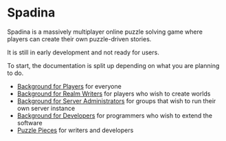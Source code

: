 # Spadina

Spadina is a massively multiplayer online puzzle solving game where players
can create their own puzzle-driven stories.

It is still in early development and not ready for users.

To start, the documentation is split up depending on what you are planning to do.

- [Background for Players](background-player.md) for everyone
- [Background for Realm Writers](background-writer.md) for players who wish to create worlds
- [Background for Server Administrators](background-admin.md) for groups that wish to run their own server instance
- [Background for Developers](background-dev.md) for programmers who wish to extend the software
- [Puzzle Pieces](puzzle-pieces.md) for writers and developers
